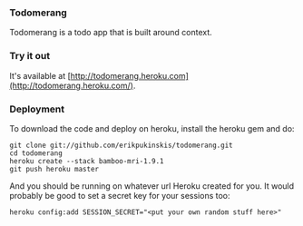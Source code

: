 ### Todomerang

Todomerang is a todo app that is built around context.

### Try it out

It's available at [http://todomerang.heroku.com](http://todomerang.heroku.com/).

### Deployment

To download the code and deploy on heroku, install the heroku gem and do:

    git clone git://github.com/erikpukinskis/todomerang.git
    cd todomerang
    heroku create --stack bamboo-mri-1.9.1
    git push heroku master

And you should be running on whatever url Heroku created for you. It would
probably be good to set a secret key for your sessions too:

    heroku config:add SESSION_SECRET="<put your own random stuff here>"
